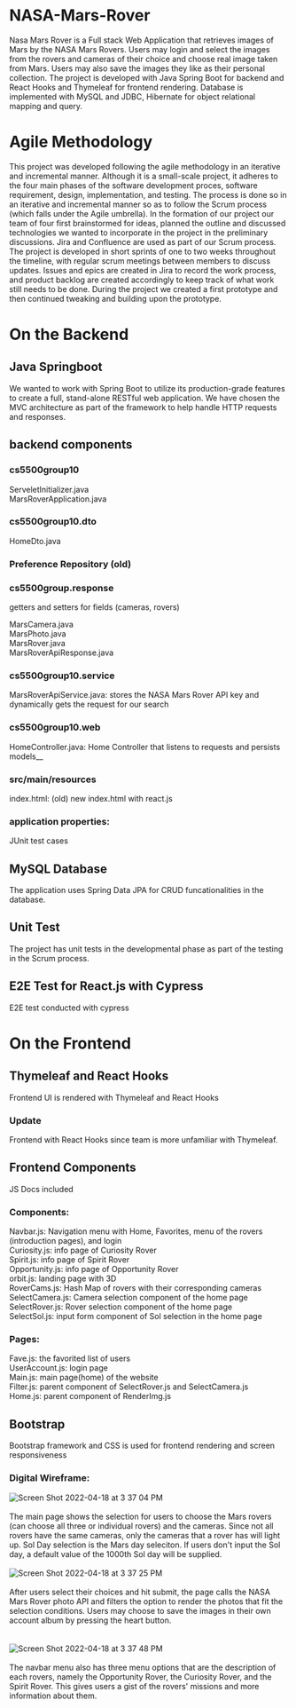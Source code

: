 # NASA-Mars-Rover

Nasa Mars Rover is a Full stack Web Application that retrieves images of Mars by the NASA Mars Rovers. Users may login and select the images from the rovers and cameras of their choice and choose real image taken from Mars. Users may also save the images they like as their personal collection.
The project is developed with Java Spring Boot for backend and React Hooks and Thymeleaf for frontend rendering.
Database is implemented with MySQL and JDBC, Hibernate for object relational mapping and query.

# Agile Methodology

This project was developed following the agile methodology in an iterative and incremental manner. Although it is a small-scale project, it adheres to the four main phases of the software development proces, software requirement, design, implementation, and testing. The process is done so in an iterative and incremental manner so as to follow the Scrum process (which falls under the Agile umbrella). In the formation of our project our team of four first brainstormed for ideas, planned the outline and discussed technologies we wanted to incorporate in the project in the preliminary discussions. 
Jira and Confluence are used as part of our Scrum process. The project is developed in short sprints of one to two weeks throughout the timeline, with regular scrum meetings between members to discuss updates. Issues and epics are created in Jira to record the work process, and product backlog are created accordingly to keep track of what work still needs to be done. 
During the project we created a first prototype and then continued tweaking and building upon the prototype.


# On the Backend

## Java Springboot

We wanted to work with Spring Boot to utilize its production-grade features to create a full, stand-alone RESTful web application. We have chosen the MVC architecture as part of the framework to help handle HTTP requests and responses. 

## backend components

### cs5500group10
ServeletInitializer.java <br />
MarsRoverApplication.java <br />

### cs5500group10.dto
HomeDto.java

### Preference Repository (old)

### cs5500group.response 
getters and setters for fields (cameras, rovers)

MarsCamera.java <br />
MarsPhoto.java <br />
MarsRover.java <br />
MarsRoverApiResponse.java <br />

### cs5500group10.service

MarsRoverApiService.java: stores the NASA Mars Rover API key and dynamically gets the request for our search

### cs5500group10.web

HomeController.java: Home Controller that listens to requests and persists models__

### src/main/resources

index.html: (old) new index.html with react.js

### application properties:

JUnit test cases

## MySQL Database

The application uses Spring Data JPA for CRUD funcationalities in the database. 

## Unit Test

The project has unit tests in the developmental phase as part of the testing in the Scrum process. 

## E2E Test for React.js with Cypress

E2E test conducted with cypress

# On the Frontend

## Thymeleaf and React Hooks

Frontend UI is rendered with Thymeleaf and React Hooks

### Update

Frontend with React Hooks since team is more unfamiliar with Thymeleaf. 

## Frontend Components

JS Docs included

### Components:
Navbar.js: Navigation menu with Home, Favorites, menu of the rovers (introduction pages), and login <br />
Curiosity.js: info page of Curiosity Rover <br />
Spirit.js: info page of Spirit Rover <br />
Opportunity.js: info page of Opportunity Rover <br />
orbit.js: landing page with 3D <br />
RoverCams.js: Hash Map of rovers with their corresponding cameras <br />
SelectCamera.js: Camera selection component of the home page <br />
SelectRover.js: Rover selection component of the home page <br />
SelectSol.js: input form component of Sol selection in the home page <br />

### Pages:
Fave.js: the favorited list of users <br />
UserAccount.js: login page <br />
Main.js: main page(home) of the website <br />
Filter.js: parent component of SelectRover.js and SelectCamera.js <br />
Home.js: parent component of RenderImg.js <br />


## Bootstrap 

Bootstrap framework and CSS is used for frontend rendering and screen responsiveness


### Digital Wireframe:

![Screen Shot 2022-04-18 at 3 37 04 PM](https://user-images.githubusercontent.com/101501539/163888253-0433ff41-9c0e-49d2-bdff-bfb175310ea6.png) <br />
 <br />
The main page shows the selection for users to choose the Mars rovers (can choose all three or individual rovers) and the cameras. Since not all rovers have the same cameras, only the cameras that a rover has will light up. Sol Day selection is the Mars day seleciton. If users don't input the Sol day, a default value of the 1000th Sol day will be supplied. 
 <br />
  <br />
![Screen Shot 2022-04-18 at 3 37 25 PM](https://user-images.githubusercontent.com/101501539/163888286-4aa13958-2717-4ff8-9c09-225bec9a2702.png) 
 <br /> 
  <br />
After users select their choices and hit submit, the page calls the NASA Mars Rover photo API and filters the option to render the photos that fit the selection conditions. Users may choose to save the images in their own account album by pressing the heart button.  
<br />
 <br />
![Screen Shot 2022-04-18 at 3 37 48 PM](https://user-images.githubusercontent.com/101501539/163888311-897de5e5-6f68-469d-9e40-8881a62b2c0b.png) 
<br />
 <br />
The navbar menu also has three menu options that are the description of each rovers, namely the Opportunity Rover, the Curiosity Rover, and the Spirit Rover. This gives users a gist of the rovers' missions and more information about them. 
<br />
 <br />
